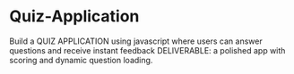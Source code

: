 # Quiz-Application 
Build a QUIZ APPLICATION using javascript where users can answer questions and receive instant feedback
DELIVERABLE: a polished app with scoring and dynamic question loading.
